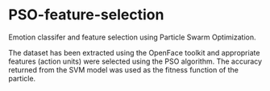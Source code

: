 # PSO-feature-selection
Emotion classifer and feature selection using Particle Swarm Optimization. 

The dataset has been extracted using the OpenFace toolkit and appropriate features (action units) were selected using the PSO algorithm. The accuracy returned from the SVM model was used as the fitness function of the particle. 
